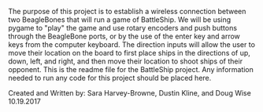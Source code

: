 The purpose of this project is to establish a wireless connection between two BeagleBones that will run a game of BattleShip. We will be using pygame to "play" the game and use rotary encoders and push buttons through the BeagleBone ports, or by the use of the enter key and arrow keys from the computer keyboard. The direction inputs will allow the user to move their location on the board to first place ships in the directions of up, down, left, and right, and then move their location to shoot ships of their opponent.
This is the readme file for the BattleShip project. Any information needed to 
run any code for this project should be placed here.

Created and Written by: Sara Harvey-Browne, Dustin Kline, and Doug Wise
10.19.2017
